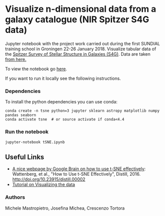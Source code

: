# Visualize n-dimensional data from a galaxy catalogue (NIR Spitzer S4G data)

Jupyter notebook with the project work carried out during the first SUNDIAL training school in Groningen 22-26 January 2018.
Visualize tabular data of the [Spitzer Survey of Stellar Structure in Galaxies (S4G)](http://irsa.ipac.caltech.edu/data/SPITZER/S4G/overview.html).
Data are taken [from here.](http://irsa.ipac.caltech.edu/workspace/TMP_nVrSqe_11202/Gator/irsa/22146/tbview.html)

To view the notebook go [here](https://github.com/elehcim/galaxies-tSNE/blob/master/Visualizing%20tabular%20data%20of%20S4G%20galaxies%20in%20infrared%20with%20PCA%20and%20t-SNE.ipynb).

If you want to run it locally see the following instructions.

### Dependencies
To install the python dependencies you can use conda:

	conda create -n tsne python=3 jupyter sklearn astropy matplotlib numpy pandas seaborn
	conda activate tsne  # or source activate if conda<4.4

### Run the notebook

	jupyter-notebook tSNE.ipynb

## Useful Links
* [A nice webpage by Google Brain on how to use t-SNE effectively](https://distill.pub/2016/misread-tsne/): Wattenberg, et al., "How to Use t-SNE Effectively", Distill, 2016. http://doi.org/10.23915/distill.00002
* [Tutorial on Visualizing the data](http://nbviewer.jupyter.org/github/addfor/tutorials/blob/master/machine_learning/ml03v04_visualizing_the_data.ipynb)

### Authors
Michele Mastropietro, Josefina Michea, Crescenzo Tortora
